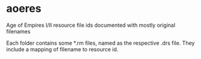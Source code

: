 # aoeres
Age of Empires I/II resource file ids documented with mostly original filenames

Each folder contains some *.rm files, named as the respective .drs file. They include a mapping of filename to resource id.
